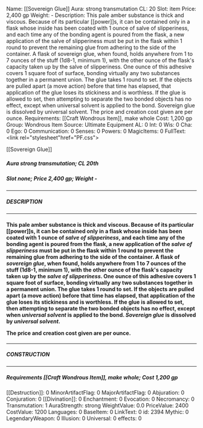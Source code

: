 Name: [[Sovereign Glue]]
Aura: strong transmutation
CL: 20
Slot: item
Price: 2,400 gp
Weight: -
Description: This pale amber substance is thick and viscous. Because of its particular [[power]]s, it can be contained only in a flask whose inside has been coated with 1 ounce of salve of slipperiness, and each time any of the bonding agent is poured from the flask, a new application of the salve of slipperiness must be put in the flask within 1 round to prevent the remaining glue from adhering to the side of the container. A flask of sovereign glue, when found, holds anywhere from 1 to 7 ounces of the stuff (1d8-1, minimum 1), with the other ounce of the flask's capacity taken up by the salve of slipperiness. One ounce of this adhesive covers 1 square foot of surface, bonding virtually any two substances together in a permanent union. The glue takes 1 round to set. If the objects are pulled apart (a move action) before that time has elapsed, that application of the glue loses its stickiness and is worthless. If the glue is allowed to set, then attempting to separate the two bonded objects has no effect, except when universal solvent is applied to the bond. Sovereign glue is dissolved by universal solvent. The price and creation cost given are per ounce.
Requirements: [[Craft Wondrous Item]], make whole
Cost: 1,200 gp
Group: Wondrous Item
Source: Ultimate Equipment
AL: 0
Int: 0
Wis: 0
Cha: 0
Ego: 0
Communication: 0
Senses: 0
Powers: 0
MagicItems: 0
FullText: <link rel="stylesheet"href="PF.css"><div class="heading"><p class="alignleft">[[Sovereign Glue]]</p><div style="clear: both;"></div></div><div><h5><b>Aura </b>strong transmutation; <b>CL </b>20th</h5><h5><b>Slot </b>none; <b>Price </b>2,400 gp; <b>Weight </b>-</h5></div><hr/><div><h5><b>DESCRIPTION</b></h5></div><hr/><div><h4><p>This pale amber substance is thick and viscous. Because of its particular [[power]]s, it can be contained only in a flask whose inside has been coated with 1 ounce of <i>salve of slipperiness</i>, and each time any of the bonding agent is poured from the flask, a new application of the <i>salve of slipperiness</i> must be put in the flask within 1 round to prevent the remaining glue from adhering to the side of the container. A flask of <i>sovereign glue</i>, when found, holds anywhere from 1 to 7 ounces of the stuff (1d8-1, minimum 1), with the other ounce of the flask's capacity taken up by the <i>salve of slipperiness</i>. One ounce of this adhesive covers 1 square foot of surface, bonding virtually any two substances together in a permanent union. The glue takes 1 round to set. If the objects are pulled apart (a move action) before that time has elapsed, that application of the glue loses its stickiness and is worthless. If the glue is allowed to set, then attempting to separate the two bonded objects has no effect, except when <i>universal solvent</i> is applied to the bond. <i>Sovereign glue</i> is dissolved by <i>universal solvent</i>. </p><p>The price and creation cost given are per ounce.</p></h4></div><hr/><div><h5><b>CONSTRUCTION</b></h5></div><hr/><div><h5><b>Requirements </b>[[Craft Wondrous Item]], <i>make whole</i>; <b>Cost </b>1,200 gp</h5></div>
[[Destruction]]: 0
MinorArtifactFlag: 0
MajorArtifactFlag: 0
Abjuration: 0
Conjuration: 0
[[Divination]]: 0
Enchantment: 0
Evocation: 0
Necromancy: 0
Transmutation: 1
AuraStrength: strong
WeightValue: 0.0
PriceValue: 2400
CostValue: 1200
Languages: 0
BaseItem: 0
LinkText: 0
id: 2394
Mythic: 0
LegendaryWeapon: 0
Illusion: 0
Universal: 0
effects: 0
